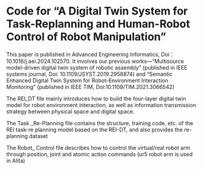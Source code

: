 # Code for “A Digital Twin System for Task-Replanning and Human-Robot Control of Robot Manipulation”

This paper is published in Advanced Engineering Informatics, Doi：10.1016/j.aei.2024.102570. It involves our previous works—“Multisource model-driven digital twin system of robotic assembly” (published in IEEE systems journal, Doi: 10.1109/JSYST.2019.2958874) and “Semantic Enhanced Digital Twin System for Robot-Environment Interaction Monitoring” (published in IEEE TIM, Doi:10.1109/TIM.2021.3066542)

The REI_DT file mainly introduces how to build the four-layer digital twin model for robot environment interaction, as well as information transmission strategy between physical space and digital space.

The Task _Re-Planning file contains the structure, training code, etc. of the REI task-re planning model based on the REI-DT, and also provides the re-planning dataset

The Robot_ Control file describes how to control the virtual/real robot arm through position, joint and atomic action commands (ur5 robot arm is used in Alita)
